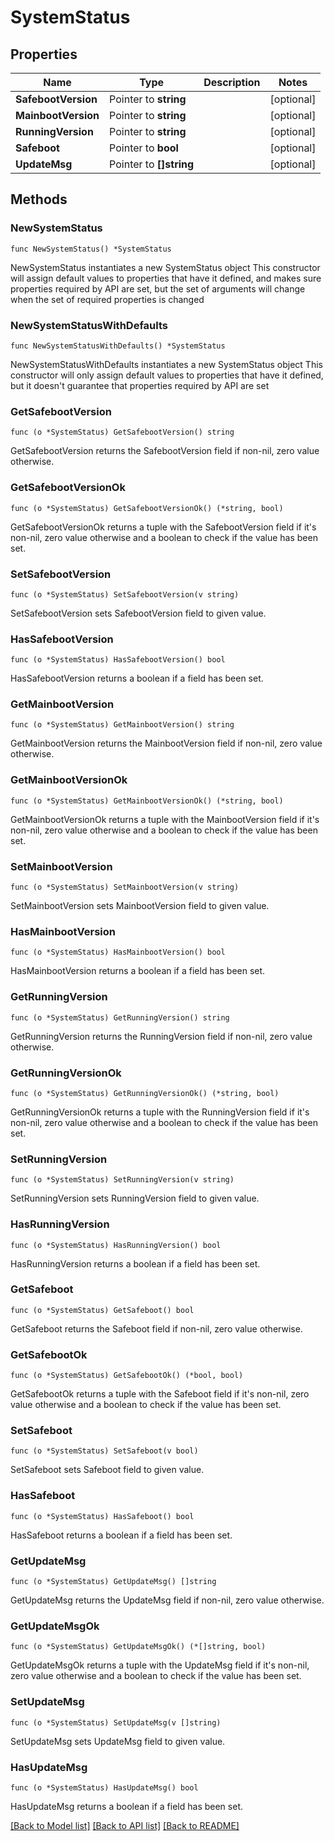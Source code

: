 # SystemStatus

## Properties

Name | Type | Description | Notes
------------ | ------------- | ------------- | -------------
**SafebootVersion** | Pointer to **string** |  | [optional] 
**MainbootVersion** | Pointer to **string** |  | [optional] 
**RunningVersion** | Pointer to **string** |  | [optional] 
**Safeboot** | Pointer to **bool** |  | [optional] 
**UpdateMsg** | Pointer to **[]string** |  | [optional] 

## Methods

### NewSystemStatus

`func NewSystemStatus() *SystemStatus`

NewSystemStatus instantiates a new SystemStatus object
This constructor will assign default values to properties that have it defined,
and makes sure properties required by API are set, but the set of arguments
will change when the set of required properties is changed

### NewSystemStatusWithDefaults

`func NewSystemStatusWithDefaults() *SystemStatus`

NewSystemStatusWithDefaults instantiates a new SystemStatus object
This constructor will only assign default values to properties that have it defined,
but it doesn't guarantee that properties required by API are set

### GetSafebootVersion

`func (o *SystemStatus) GetSafebootVersion() string`

GetSafebootVersion returns the SafebootVersion field if non-nil, zero value otherwise.

### GetSafebootVersionOk

`func (o *SystemStatus) GetSafebootVersionOk() (*string, bool)`

GetSafebootVersionOk returns a tuple with the SafebootVersion field if it's non-nil, zero value otherwise
and a boolean to check if the value has been set.

### SetSafebootVersion

`func (o *SystemStatus) SetSafebootVersion(v string)`

SetSafebootVersion sets SafebootVersion field to given value.

### HasSafebootVersion

`func (o *SystemStatus) HasSafebootVersion() bool`

HasSafebootVersion returns a boolean if a field has been set.

### GetMainbootVersion

`func (o *SystemStatus) GetMainbootVersion() string`

GetMainbootVersion returns the MainbootVersion field if non-nil, zero value otherwise.

### GetMainbootVersionOk

`func (o *SystemStatus) GetMainbootVersionOk() (*string, bool)`

GetMainbootVersionOk returns a tuple with the MainbootVersion field if it's non-nil, zero value otherwise
and a boolean to check if the value has been set.

### SetMainbootVersion

`func (o *SystemStatus) SetMainbootVersion(v string)`

SetMainbootVersion sets MainbootVersion field to given value.

### HasMainbootVersion

`func (o *SystemStatus) HasMainbootVersion() bool`

HasMainbootVersion returns a boolean if a field has been set.

### GetRunningVersion

`func (o *SystemStatus) GetRunningVersion() string`

GetRunningVersion returns the RunningVersion field if non-nil, zero value otherwise.

### GetRunningVersionOk

`func (o *SystemStatus) GetRunningVersionOk() (*string, bool)`

GetRunningVersionOk returns a tuple with the RunningVersion field if it's non-nil, zero value otherwise
and a boolean to check if the value has been set.

### SetRunningVersion

`func (o *SystemStatus) SetRunningVersion(v string)`

SetRunningVersion sets RunningVersion field to given value.

### HasRunningVersion

`func (o *SystemStatus) HasRunningVersion() bool`

HasRunningVersion returns a boolean if a field has been set.

### GetSafeboot

`func (o *SystemStatus) GetSafeboot() bool`

GetSafeboot returns the Safeboot field if non-nil, zero value otherwise.

### GetSafebootOk

`func (o *SystemStatus) GetSafebootOk() (*bool, bool)`

GetSafebootOk returns a tuple with the Safeboot field if it's non-nil, zero value otherwise
and a boolean to check if the value has been set.

### SetSafeboot

`func (o *SystemStatus) SetSafeboot(v bool)`

SetSafeboot sets Safeboot field to given value.

### HasSafeboot

`func (o *SystemStatus) HasSafeboot() bool`

HasSafeboot returns a boolean if a field has been set.

### GetUpdateMsg

`func (o *SystemStatus) GetUpdateMsg() []string`

GetUpdateMsg returns the UpdateMsg field if non-nil, zero value otherwise.

### GetUpdateMsgOk

`func (o *SystemStatus) GetUpdateMsgOk() (*[]string, bool)`

GetUpdateMsgOk returns a tuple with the UpdateMsg field if it's non-nil, zero value otherwise
and a boolean to check if the value has been set.

### SetUpdateMsg

`func (o *SystemStatus) SetUpdateMsg(v []string)`

SetUpdateMsg sets UpdateMsg field to given value.

### HasUpdateMsg

`func (o *SystemStatus) HasUpdateMsg() bool`

HasUpdateMsg returns a boolean if a field has been set.


[[Back to Model list]](../README.md#documentation-for-models) [[Back to API list]](../README.md#documentation-for-api-endpoints) [[Back to README]](../README.md)


